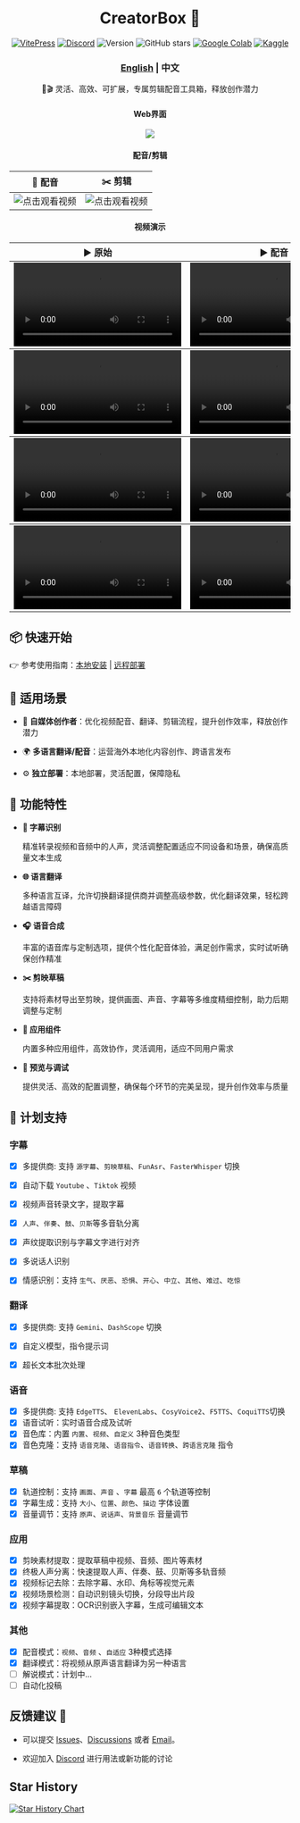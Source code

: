 <div align="center">
  <h1 align="center">CreatorBox 💸</h1>

  <!-- <p align="center">
    <a href="https://github.com/xiesx123/CreatorBox/stargazers">
      <img src="https://img.shields.io/badge/Stars-%E2%9D%A4-red?style=for-the-badge" alt="Stargazers">
    </a>
  </p> -->
[![VitePress](https://img.shields.io/badge/Vitepress-Doc-3E63DD?logo=markdown)](https://xiesx123.github.io/CreatorBox)
[![Discord](https://img.shields.io/badge/Discord-Online-44CC11?logo=discord&logoColor=white)](https://discord.gg/ZSeETM6bsS)
![Version](https://img.shields.io/github/tag/xiesx123/CreatorBox.svg?style=flat&label=Release)
![GitHub stars](https://img.shields.io/github/stars/xiesx123/CreatorBox)
[![Google Colab](https://img.shields.io/badge/Google_Colab-Launch-yellow?logo=googlecolab&)](https://colab.research.google.com/drive/1VFN9991PEg2mRWWwdKhAdAmQyut7Wfu5?usp=sharing)
[![Kaggle](https://img.shields.io/badge/Kaggle-Launch-blue?logo=kaggle)](https://www.kaggle.com/code/xiesx123/creatorbox)


  <h3><a href="README.md">English</a> | 中文 </h3>

  🚀🎬 灵活、高效、可扩展，专属剪辑配音工具箱，释放创作潜力

  <h4>Web界面</h4>

  ![](/docs/images/main.png)

  <h4>配音/剪辑</h4>

  <table>
      <thead>
          <tr>
              <th align="center"><g-emoji class="g-emoji" alias="arrow_forward">🔧</g-emoji> 配音</th>
              <th align="center"><g-emoji class="g-emoji" alias="arrow_forward">✂️</g-emoji> 剪辑</th>
          </tr>
      </thead>
      <tbody>
          <tr>
              <td align="center">
                  <img src="docs/images/debug.jpg" alt="点击观看视频">
              </td>
              <td align="center">
                  <img src="docs/images/jianying.jpg" alt="点击观看视频">
              </td>
          </tr>
      </tbody>
  </table>

  <h4>视频演示</h4>

  <table>
      <thead>
          <tr>
              <th align="center"><g-emoji class="g-emoji" alias="arrow_forward">▶️ 原始</th>
              <th align="center"><g-emoji class="g-emoji" alias="arrow_forward">▶️ 配音</th>
          </tr>
      </thead>
      <!-- 大话西游 -->
      <tbody>
          <tr>
              <td align="center"><video
                      src="https://github.com/user-attachments/assets/b6e30353-5b08-4c12-8407-8d759233d193"></video></td>
              <td align="center"><video
                      src="https://github.com/user-attachments/assets/f57363c5-3110-4b1b-be3f-769c0e65fe9a"></video></td>
          </tr>
      </tbody>
    <!-- 求职面试 -->
    <tbody>
          <tr>
              <td align="center"><video
                      src="https://github.com/user-attachments/assets/327b819c-c811-4265-960b-83117e0da670"></video></td>
              <td align="center"><video
                      src="https://github.com/user-attachments/assets/ed6449df-dd04-45f0-9ab1-ce4a2a5b600c"></video></td>
          </tr>
      </tbody>
    <!-- 黑神话-->
    <tbody>
          <tr>
              <td align="center"><video
                      src="https://github.com/user-attachments/assets/c68c376e-54ef-4a6b-a195-fbe926c0de37"></video></td>
              <td align="center"><video
                      src="https://github.com/user-attachments/assets/e9424df6-0986-4118-af82-b5f140398471"></video></td>
          </tr>
      </tbody>
      <!-- 商品介绍-->
    <tbody>
          <tr>
              <td align="center"><video
                      src="https://github.com/user-attachments/assets/a1c9ea12-a3a0-4d0d-9d68-43659e6cc180"></video></td>
              <td align="center"><video
                      src="https://github.com/user-attachments/assets/6babdb77-90db-4ea7-b6eb-9614438fa0f1"></video></td>
          </tr>
      </tbody>

  </table>

</div>

## 📦 快速开始

👉 参考使用指南：[本地安装](https://xiesx123.github.io/CreatorBox/deploy-local) | [远程部署](https://xiesx123.github.io/CreatorBox/deploy-colab)


## 🎨 适用场景

- 🎥 **自媒体创作者**：优化视频配音、翻译、剪辑流程，提升创作效率，释放创作潜力

- 🌍 **多语言翻译/配音**：运营海外本地化内容创作、跨语言发布

- ⚙️ **独立部署**：本地部署，灵活配置，保障隐私

## 🎯 功能特性

- **🎤 字幕识别**

  精准转录视频和音频中的人声，灵活调整配置适应不同设备和场景，确保高质量文本生成

- **🌐 语言翻译**

  多种语言互译，允许切换翻译提供商并调整高级参数，优化翻译效果，轻松跨越语言障碍

- **🎧 语音合成**

  丰富的语音库与定制选项，提供个性化配音体验，满足创作需求，实时试听确保创作精准

- **✂️ 剪映草稿**

  支持将素材导出至剪映，提供画面、声音、字幕等多维度精细控制，助力后期调整与定制

- **🧩 应用组件**

  内置多种应用组件，高效协作，灵活调用，适应不同用户需求

- **🔧 预览与调试**

  提供灵活、高效的配置调整，确保每个环节的完美呈现，提升创作效率与质量

## 📅 计划支持

### 字幕

- [x] 多提供商: 支持 `源字幕`、`剪映草稿`、`FunAsr`、`FasterWhisper` 切换
- [x] 自动下载 `Youtube` 、`Tiktok` 视频
- [x] 视频声音转录文字，提取字幕
- [x] `人声`、`伴奏`、`鼓`、`贝斯`等多音轨分离
- [x] 声纹提取识别与字幕文字进行对齐
- [x] 多说话人识别
- [x] 情感识别：支持 `生气`、`厌恶`、`恐惧`、`开心`、`中立`、`其他`、`难过`、`吃惊` 


### 翻译

- [x] 多提供商: 支持 `Gemini`、`DashScope` 切换
- [x] 自定义模型，指令提示词
- [x] 超长文本批次处理


### 语音

- [x] 多提供商: 支持 `EdgeTTS`、 `ElevenLabs`、`CosyVoice2`、`F5TTS`、`CoquiTTS`切换
- [x] 语音试听：实时语音合成及试听
- [x] 音色库：内置 `内置`、`视频`、`自定义` 3种音色类型
- [x] 音色克隆：支持 `语音克隆`、`语音指令`、`语音转换`、`跨语言克隆` 指令

### 草稿

- [x] 轨道控制：支持 `画面`、`声音` 、`字幕` 最高 `6` 个轨道等控制
- [x] 字幕生成：支持 `大小`、`位置`、`颜色`、`描边` 字体设置
- [x] 音量调节：支持 `原声`、`说话声`、`背景音乐` 音量调节

### 应用

- [x] 剪映素材提取：提取草稿中视频、音频、图片等素材
- [x] 终极人声分离：快速提取人声、伴奏、鼓、贝斯等多轨音频
- [x] 视频标记去除：去除字幕、水印、角标等视觉元素
- [x] 视频场景检测：自动识别镜头切换，分段导出片段
- [x] 视频字幕提取：OCR识别嵌入字幕，生成可编辑文本

### 其他
- [x] 配音模式：`视频`、`音频` 、`自适应` 3种模式选择
- [x] 翻译模式：将视频从原声语言翻译为另一种语言
- [ ] 解说模式：计划中...
- [ ] 自动化投稿

## 反馈建议 📢

- 可以提交 [Issues](https://github.com/xiesx123/CreatorBox/issues)、[Discussions](https://github.com/xiesx123/CreatorBox/discussions)
  或者 [Email](mailto:xiesx123@gmail.com?subject=CreatoxBox%20Discussions&body=Hello,%20I%20would%20like%20to%20inquire%20about%20your%20project.%20Could%20you%20provide%20more%20details?)。

- 欢迎加入 [Discord](https://discord.gg/ZSeETM6bsS) 进行用法或新功能的讨论

## Star History
<a href="https://www.star-history.com/#xiesx123/CreatorBox&Date">
 <picture>
   <source media="(prefers-color-scheme: dark)" srcset="https://api.star-history.com/svg?repos=xiesx123/CreatorBox&type=Date&theme=dark" />
   <source media="(prefers-color-scheme: light)" srcset="https://api.star-history.com/svg?repos=xiesx123/CreatorBox&type=Date" />
   <img alt="Star History Chart" src="https://api.star-history.com/svg?repos=xiesx123/CreatorBox&type=Date" />
 </picture>
</a>
